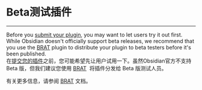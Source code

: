 <!--
 * @Author: Raistlind johnd0712@gmail.com
 * @Date: 2024-01-18 10:18:00
 * @LastEditors: Raistlind
 * @LastEditTime: 2024-01-18 10:18:00
 * @Description: 
-->

# Beta测试插件
---
Before you [submit your plugin](https://docs.obsidian.md/Plugins/Releasing/Submit+your+plugin), you may want to let users try it out first. While Obsidian doesn't officially support beta releases, we recommend that you use the [BRAT](https://github.com/TfTHacker/obsidian42-brat) plugin to distribute your plugin to beta testers before it's been published.  
在[提交您的插件](./submit-your-plugin.md)之前，您可能希望先让用户试用一下。虽然Obsidian官方不支持 Beta 版，但我们建议您使用 [BRAT](https://github.com/TfTHacker/obsidian42-brat)  将插件分发给 Beta 版测试人员。

有关更多信息，请参阅 [BRAT](https://github.com/TfTHacker/obsidian42-brat/blob/main/README.md) 文档。